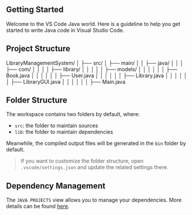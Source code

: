 ## Getting Started

Welcome to the VS Code Java world. Here is a guideline to help you get started to write Java code in Visual Studio Code.
## Project Structure
LibraryManagementSystem/
│
├── src/
│   ├── main/
│   │   ├── java/
│   │   │   ├── com/
│   │   │   │   ├── library/
│   │   │   │   │   ├── models/
│   │   │   │   │   │   ├── Book.java
│   │   │   │   │   │   ├── User.java
│   │   │   │   │   │   ├── Library.java
│   │   │   │   │   │   ├── LibraryGUI.java
│   │   │   │   │   │   ├── Main.java

## Folder Structure

The workspace contains two folders by default, where:

- `src`: the folder to maintain sources
- `lib`: the folder to maintain dependencies

Meanwhile, the compiled output files will be generated in the `bin` folder by default.

> If you want to customize the folder structure, open `.vscode/settings.json` and update the related settings there.

## Dependency Management

The `JAVA PROJECTS` view allows you to manage your dependencies. More details can be found [here](https://github.com/microsoft/vscode-java-dependency#manage-dependencies).
